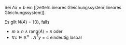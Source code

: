 Sei $Ax = b$ ein [[zettel/Lineares Gleichungssystem|lineares Gleichungssystem]].

Es gilt $N(A) = \{ 0 \}$, falls
- $m \ge n$ $\land$ $\text{rang}(A) = n$ oder
- $\forall c \in \mathbb{R^n} : A^Ty = c$ eindeutig lösbar